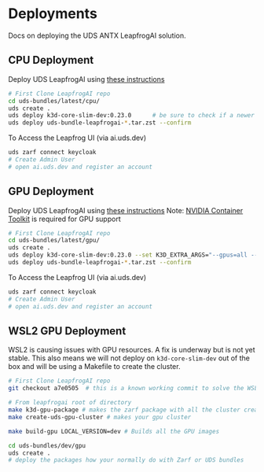 # Deployments

Docs on deploying the UDS ANTX LeapfrogAI solution.

## CPU Deployment

Deploy UDS LeapfrogAI using [these instructions](https://docs.leapfrog.ai/docs/local-deploy-guide/quick_start/#cpu)

```sh
# First Clone LeapfrogAI repo
cd uds-bundles/latest/cpu/
uds create .
uds deploy k3d-core-slim-dev:0.23.0      # be sure to check if a newer version exists
uds deploy uds-bundle-leapfrogai-*.tar.zst --confirm

```

To Access the Leapfrog UI (via ai.uds.dev)
```sh
uds zarf connect keycloak
# Create Admin User
# open ai.uds.dev and register an account
```

## GPU Deployment

Deploy UDS LeapfrogAI using [these instructions](https://docs.leapfrog.ai/docs/local-deploy-guide/quick_start/#gpu)
Note: [NVIDIA Container Toolkit](https://docs.nvidia.com/datacenter/cloud-native/container-toolkit/latest/install-guide.html) is required for GPU support

```sh
# First Clone LeapfrogAI repo
cd uds-bundles/latest/gpu/
uds create .
uds deploy k3d-core-slim-dev:0.23.0 --set K3D_EXTRA_ARGS="--gpus=all --image=ghcr.io/justinthelaw/k3d-gpu-support:v1.27.4-k3s1-cuda" --confirm
uds deploy uds-bundle-leapfrogai-*.tar.zst --confirm
```

To Access the Leapfrog UI (via ai.uds.dev)
```sh
uds zarf connect keycloak
# Create Admin User
# open ai.uds.dev and register an account
```


## WSL2 GPU Deployment

WSL2 is causing issues with GPU resources. A fix is underway but is not yet stable. This also means we will not deploy on `k3d-core-slim-dev` out of the box and will be using a Makefile to create the cluster.

```sh
# First Clone LeapfrogAI repo
git checkout a7e0505  # this is a known working commit to solve the WSL issues

# From leapfrogai root of directory
make k3d-gpu-package # makes the zarf package with all the cluster creation steps
make create-uds-gpu-cluster # makes your gpu cluster

make build-gpu LOCAL_VERSION=dev # Builds all the GPU images

cd uds-bundles/dev/gpu
uds create .
# deploy the packages how your normally do with Zarf or UDS bundles
```